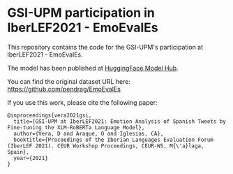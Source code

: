 # GSI-UPM participation in IberLEF2021 - EmoEvalEs

This repository contains the code for the GSI-UPM's participation at IberLEF2021 - EmoEvalEs.

The model has been published at [HuggingFace Model Hub](https://huggingface.co/daveni/twitter-xlm-roberta-emotion-es).

You can find the original dataset URL here: https://github.com/pendrag/EmoEvalEs


If you use this work, please cite the following paper:

```
@inproceedings{vera2021gsi,
  title={GSI-UPM at IberLEF2021: Emotion Analysis of Spanish Tweets by Fine-tuning the XLM-RoBERTa Language Model},
  author={Vera, D and Araque, O and Iglesias, CA},
  booktitle={Proceedings of the Iberian Languages Evaluation Forum (IberLEF 2021). CEUR Workshop Proceedings, CEUR-WS, M{\'a}laga, Spain},
  year={2021}
}
```

